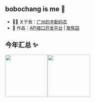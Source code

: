 

## bobochang is me 🫡

- 👨‍💻 关于我：<a href="https://blog.bobochang.work" target="_blank">广州的辛勤码农</a>
- 🏡 作品：<a href="https://github.com/bobochangzzz/bobochangAPI-backend" target="_blank">API接口开发平台</a> | <a href="https://friend.bobochang.work" target="_blank">聚焦园</a> 

## 今年汇总 ✨
<img align="" height="137px" src="https://github-readme-stats.vercel.app/api?username=bobochangzzz&hide_title=true&hide_border=true&show_icons=true&include_all_commits=true&line_height=21&bg_color=0,EC6C6C,FFD479,FFFC79,73FA79&theme=graywhite&locale=cn" /><img alizgn="" height="137px" src="https://github-readme-stats.vercel.app/api/top-langs/?username=bobochangzzz&hide_title=true&hide_border=true&layout=compact&bg_color=0,73FA79,73FDFF,D783FF&theme=graywhite&locale=cn" />

